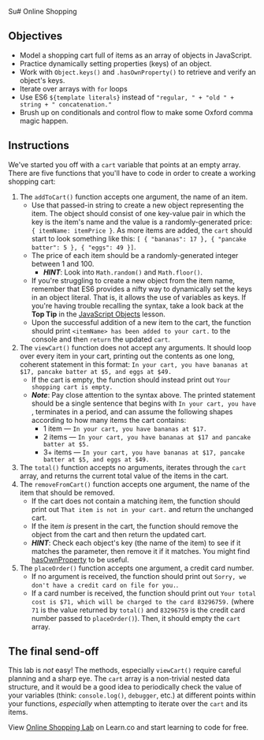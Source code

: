 Su# Online Shopping

## Objectives
+ Model a shopping cart full of items as an array of objects in JavaScript.
+ Practice dynamically setting properties (keys) of an object.
+ Work with `Object.keys()` and `.hasOwnProperty()` to retrieve and verify an object's keys.
+ Iterate over arrays with `for` loops
+ Use ES6 `${template literals}` instead of `"regular, " + "old " + string + " concatenation."`
+ Brush up on conditionals and control flow to make some Oxford comma magic happen.

## Instructions
We've started you off with a `cart` variable that points at an empty array. There are five functions that you'll have to code in order to create a working shopping cart:
1. The `addToCart()` function accepts one argument, the name of an item.
    + Use that passed-in string to create a new object representing the item. The object should consist of one key-value pair in which the key is the item's name and the value is a randomly-generated price: `{ itemName: itemPrice }`. As more items are added, the `cart` should start to look something like this: `[ { "bananas": 17 }, { "pancake batter": 5 }, { "eggs": 49 }]`.
    + The price of each item should be a randomly-generated integer between 1 and 100.
      * ***HINT***: Look into `Math.random()` and `Math.floor()`.
    + If you're struggling to create a new object from the item name, remember that ES6 provides a nifty way to dynamically set the keys in an object literal. That is, it allows the use of variables as keys. If you're having trouble recalling the syntax, take a look back at the **Top Tip** in the [JavaScript Objects](https://learn.co/lessons/javascript-objects) lesson.
    + Upon the successful addition of a new item to the cart, the function should print `<itemName> has been added to your cart.` to the console and then `return` the updated `cart`.
2. The `viewCart()` function does not accept any arguments. It should loop over every item in your cart, printing out the contents as one long, coherent statement in this format: `In your cart, you have bananas at $17, pancake batter at $5, and eggs at $49.`
    + If the cart is empty, the function should instead print out `Your shopping cart is empty.`
    + ***Note***: Pay close attention to the syntax above. The printed statement should be a single sentence that begins with `In your cart, you have `, terminates in a period, and can assume the following shapes according to how many items the cart contains:
      * 1 item — `In your cart, you have bananas at $17.`
      * 2 items — `In your cart, you have bananas at $17 and pancake batter at $5.`
      * 3+ items — `In your cart, you have bananas at $17, pancake batter at $5, and eggs at $49.`
3. The `total()` function accepts no arguments, iterates through the `cart` array, and returns the current total value of the items in the cart.
4. The `removeFromCart()` function accepts one argument, the name of the item that should be removed.
    + If the cart does not contain a matching item, the function should print out `That item is not in your cart.` and return the unchanged cart.
    + If the item *is* present in the cart, the function should remove the object from the cart and then return the updated cart.
    + ***HINT***: Check each object's key (the name of the item) to see if it matches the parameter, then remove it if it matches. You might find [hasOwnProperty](https://developer.mozilla.org/en-US/docs/Web/JavaScript/Reference/Global_Objects/Object/hasOwnProperty) to be useful.
5. The `placeOrder()` function accepts one argument, a credit card number.
    + If no argument is received, the function should print out `Sorry, we don't have a credit card on file for you.`.
    + If a card number is received, the function should print out `Your total cost is $71, which will be charged to the card 83296759.` (where `71` is the value returned by `total()` and `83296759` is the credit card number passed to `placeOrder()`). Then, it should empty the `cart` array.

## The final send-off
This lab is _not_ easy! The methods, especially `viewCart()` require careful planning and a sharp eye. The `cart` array is a non-trivial nested data structure, and it would be a good idea to periodically check the value of your variables (think: `console.log()`, `debugger`, etc.) at different points within your functions, _especially_ when attempting to iterate over the `cart` and its items.

<p class='util--hide'>View <a href='https://learn.co/lessons/js-basics-online-shopping-lab'>Online Shopping Lab</a> on Learn.co and start learning to code for free.</p>
